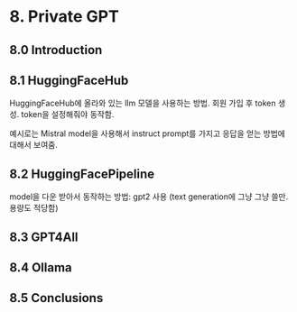 # 8. Private GPT
## 8.0 Introduction
## 8.1 HuggingFaceHub
HuggingFaceHub에 올라와 있는 llm 모델을 사용하는 방법. 회원 가입 후 token 생성. token을 설정해줘야 동작함.

예시로는 Mistral model을 사용해서 instruct prompt를 가지고 응답을 얻는 방법에 대해서 보여줌.
## 8.2 HuggingFacePipeline
model을 다운 받아서 동작하는 방법: gpt2 사용 (text generation에 그냥 그냥 쓸만. 용량도 적당함)
## 8.3 GPT4All
## 8.4 Ollama
## 8.5 Conclusions